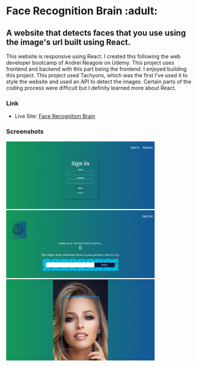 <h1>Face Recognition Brain :adult:</h1>

<h2>A website that detects faces that you use using the image's url built using React.</h2>

<p>This website is responsive using React. I created this following the web developer bootcamp of Andrei Neagoie on Udemy. This project uses frontend and backend with this part being the frontend. I enjoyed building this project. This project used Tachyons, which was the first I've used it to style the website and used an API to detect the images. Certain parts of the coding process were difficult but I definity learned more about React.</p>

### Link

- Live Site: [Face Recognition Brain](https://face-recognition-brain13.netlify.app/)

### Screenshots

<img src="src/screenshots/img-1.png" width="400"><img src="src/screenshots/img-2.png" width="400">
<img src="src/screenshots/img-3.png" width="400">
